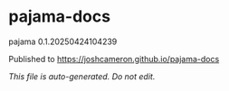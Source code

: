 # pajama-docs
pajama 0.1.20250424104239

Published to https://joshcameron.github.io/pajama-docs

*This file is auto-generated. Do not edit.*
